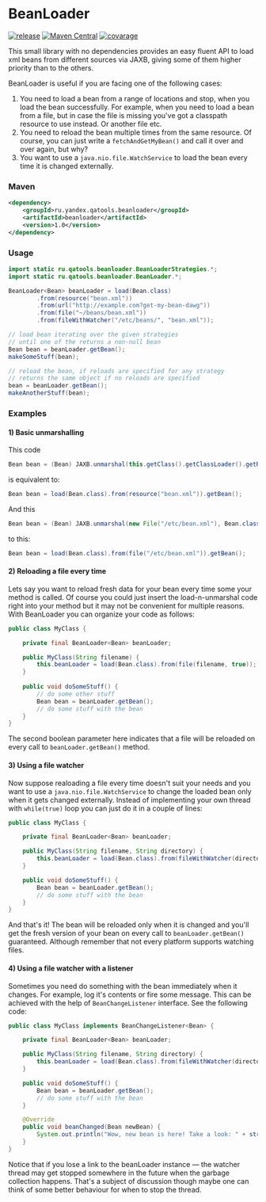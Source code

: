 # BeanLoader

[![release](http://github-release-version.herokuapp.com/github/yandex-qatools/beanloader/release.svg?style=flat)](https://github.com/yandex-qatools/beanloader/releases/latest) [![Maven Central](https://maven-badges.herokuapp.com/maven-central/ru.yandex.qatools.beanloader/beanloader/badge.svg?style=flat)](https://maven-badges.herokuapp.com/maven-central/ru.yandex.qatools.beanloader/beanloader)
[![covarage](https://img.shields.io/sonar/http/sonar.qatools.ru/ru.yandex.qatools.beanloader:beanloader/coverage.svg?style=flat)](http://sonar.qatools.ru/dashboard/index/547)

This small library with no dependencies provides an easy fluent API to load xml beans
from different sources via JAXB, giving some of them higher priority
than to the others.

BeanLoader is useful if you are facing one of the following cases:

1. You need to load a bean from a range of locations and stop, when you load the bean successfully. 
For example, when you need to load a bean from a file, but in case the file is missing 
you've got a classpath resource to use instead. 
Or another file etc.
2. You need to reload the bean multiple times from the same resource. 
Of course, you can just write a ```fetchAndGetMyBean()``` and call it over and over again, but why?
3. You want to use a ```java.nio.file.WatchService``` to load the bean every time it is changed externally.

### Maven

```xml
<dependency>
    <groupId>ru.yandex.qatools.beanloader</groupId>
    <artifactId>beanloader</artifactId>
    <version>1.0</version>
</dependency>
```

### Usage

```java
import static ru.qatools.beanloader.BeanLoaderStrategies.*;
import static ru.qatools.beanloader.BeanLoader.*;

BeanLoader<Bean> beanLoader = load(Bean.class)
        .from(resource("bean.xml"))
        .from(url("http://example.com?get-my-bean-dawg"))
        .from(file("~/beans/bean.xml"))
        .from(fileWithWatcher("/etc/beans/", "bean.xml"));

// load bean iterating over the given strategies
// until one of the returns a non-null bean
Bean bean = beanLoader.getBean();
makeSomeStuff(bean);

// reload the bean, if reloads are specified for any strategy
// returns the same object if no reloads are specified
bean = beanLoader.getBean();
makeAnotherStuff(bean);
```

### Examples

#### 1) Basic unmarshalling
This code

```java
Bean bean = (Bean) JAXB.unmarshal(this.getClass().getClassLoader().getResource("bean.xml"), Bean.class);
```

is equivalent to:

```java
Bean bean = load(Bean.class).from(resource("bean.xml")).getBean();
```

And this

```java
Bean bean = (Bean) JAXB.unmarshal(new File("/etc/bean.xml"), Bean.class);
```

to this:

```java
Bean bean = load(Bean.class).from(file("/etc/bean.xml")).getBean();
```

#### 2) Reloading a file every time

Lets say you want to reload fresh data for your bean every time some your method is called. 
Of course you could just insert the load-n-unmarshal code right into your method 
but it may not be convenient for multiple reasons. 
With BeanLoader you can organize your code as follows:

```java
public class MyClass {

    private final BeanLoader<Bean> beanLoader;

    public MyClass(String filename) {
        this.beanLoader = load(Bean.class).from(file(filename, true));
    }
    
    public void doSomeStuff() {
        // do some other stuff
        Bean bean = beanLoader.getBean();
        // do some stuff with the bean
    }
}
```

The second boolean parameter here indicates that a file will be reloaded 
on every call to ```beanLoader.getBean()``` method.

#### 3) Using a file watcher

Now suppose realoading a file every time doesn't suit your needs 
and you want to use a ```java.nio.file.WatchService``` to change the loaded bean 
only when it gets changed externally. Instead of implementing your own thread 
with ```while(true)``` loop you can just do it in a couple of lines:

```java
public class MyClass {

    private final BeanLoader<Bean> beanLoader;

    public MyClass(String filename, String directory) {
        this.beanLoader = load(Bean.class).from(fileWithWatcher(directory, filename));
    }

    public void doSomeStuff() {
        Bean bean = beanLoader.getBean();
        // do some stuff with the bean
    }
}
```

And that's it! The bean will be reloaded only when it is changed and you'll get 
the fresh version of your bean on every call to ```beanLoader.getBean()``` guaranteed.
 Although remember that not every platform supports watching files.

#### 4) Using a file watcher with a listener

Sometimes you need do something with the bean immediately when it changes. 
For example, log it's contents or fire some message. This can be achieved 
with the help of ```BeanChangeListener``` interface. See the following code:

```java
public class MyClass implements BeanChangeListener<Bean> {

    private final BeanLoader<Bean> beanLoader;

    public MyClass(String filename, String directory) {
        this.beanLoader = load(Bean.class).from(fileWithWatcher(directory, filename, this));
    }

    public void doSomeStuff() {
        Bean bean = beanLoader.getBean();
        // do some stuff with the bean
    }

    @Override
    public void beanChanged(Bean newBean) {
        System.out.println("Wow, new bean is here! Take a look: " + stringify(newBean));
    }
}
```

Notice that if you lose a link to the beanLoader instance — the watcher thread may get stopped
somewhere in the future when the garbage collection happens. That's a subject of discussion though
maybe one can think of some better behaviour for when to stop the thread.
